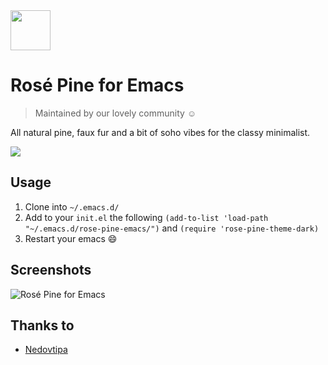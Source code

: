 <img src="https://github.com/rose-pine/rose-pine-theme/raw/main/assets/icon.png" width="64" />

# Rosé Pine for Emacs

> Maintained by our lovely community ☺️

All natural pine, faux fur and a bit of soho vibes for the classy minimalist.

[![](https://img.shields.io/badge/Rosé%20Pine%20Theme-191724)](https://github.com/rose-pine/rose-pine-theme)

## Usage

1. Clone into `~/.emacs.d/`
2. Add to your `init.el` the following
`(add-to-list 'load-path "~/.emacs.d/rose-pine-emacs/")`
and
`(require 'rose-pine-theme-dark)`
3. Restart your emacs :smile:

## Screenshots

![Rosé Pine for Emacs](https://imgur.com/a/3NwRhVW)

## Thanks to

- [Nedovtipa](https://nedovtipa.github.io)